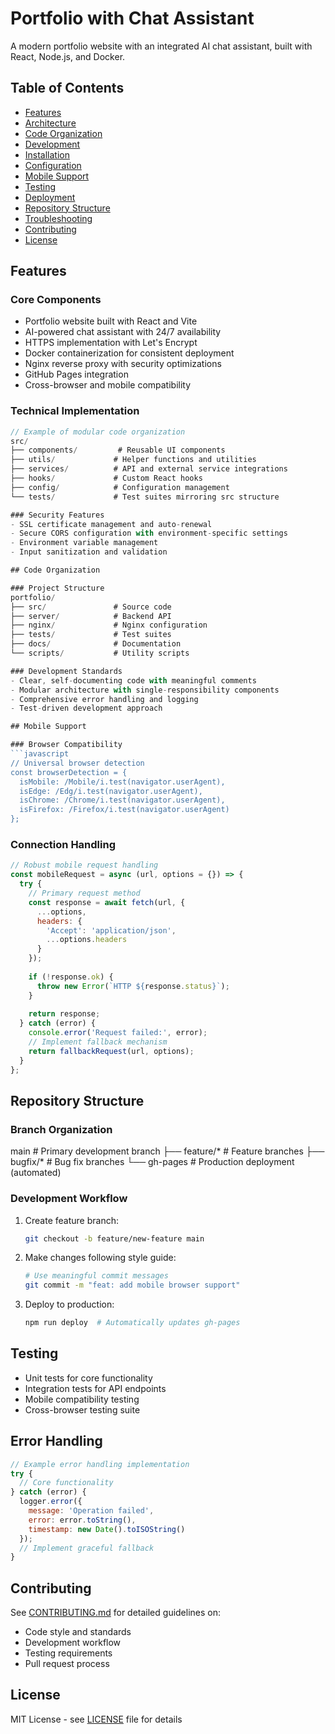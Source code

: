# Portfolio with Chat Assistant

A modern portfolio website with an integrated AI chat assistant, built with React, Node.js, and Docker.

## Table of Contents
- [Features](#features)
- [Architecture](#architecture)
- [Code Organization](#code-organization)
- [Development](#development)
- [Installation](#installation)
- [Configuration](#configuration)
- [Mobile Support](#mobile-support)
- [Testing](#testing)
- [Deployment](#deployment)
- [Repository Structure](#repository-structure)
- [Troubleshooting](#troubleshooting)
- [Contributing](#contributing)
- [License](#license)

## Features

### Core Components
- Portfolio website built with React and Vite
- AI-powered chat assistant with 24/7 availability
- HTTPS implementation with Let's Encrypt
- Docker containerization for consistent deployment
- Nginx reverse proxy with security optimizations
- GitHub Pages integration
- Cross-browser and mobile compatibility

### Technical Implementation
```javascript
// Example of modular code organization
src/
├── components/         # Reusable UI components
├── utils/             # Helper functions and utilities
├── services/          # API and external service integrations
├── hooks/             # Custom React hooks
├── config/            # Configuration management
└── tests/             # Test suites mirroring src structure

### Security Features
- SSL certificate management and auto-renewal
- Secure CORS configuration with environment-specific settings
- Environment variable management
- Input sanitization and validation

## Code Organization

### Project Structure
portfolio/
├── src/               # Source code
├── server/            # Backend API
├── nginx/             # Nginx configuration
├── tests/             # Test suites
├── docs/              # Documentation
└── scripts/           # Utility scripts

### Development Standards
- Clear, self-documenting code with meaningful comments
- Modular architecture with single-responsibility components
- Comprehensive error handling and logging
- Test-driven development approach

## Mobile Support

### Browser Compatibility
```javascript
// Universal browser detection
const browserDetection = {
  isMobile: /Mobile/i.test(navigator.userAgent),
  isEdge: /Edg/i.test(navigator.userAgent),
  isChrome: /Chrome/i.test(navigator.userAgent),
  isFirefox: /Firefox/i.test(navigator.userAgent)
};
```

### Connection Handling
```javascript
// Robust mobile request handling
const mobileRequest = async (url, options = {}) => {
  try {
    // Primary request method
    const response = await fetch(url, {
      ...options,
      headers: {
        'Accept': 'application/json',
        ...options.headers
      }
    });
    
    if (!response.ok) {
      throw new Error(`HTTP ${response.status}`);
    }
    
    return response;
  } catch (error) {
    console.error('Request failed:', error);
    // Implement fallback mechanism
    return fallbackRequest(url, options);
  }
};
```

## Repository Structure

### Branch Organization
main                   # Primary development branch
├── feature/*          # Feature branches
├── bugfix/*           # Bug fix branches
└── gh-pages           # Production deployment (automated)

### Development Workflow
1. Create feature branch:
   ```bash
   git checkout -b feature/new-feature main
   ```

2. Make changes following style guide:
   ```bash
   # Use meaningful commit messages
   git commit -m "feat: add mobile browser support"
   ```

3. Deploy to production:
   ```bash
   npm run deploy  # Automatically updates gh-pages
   ```

## Testing
- Unit tests for core functionality
- Integration tests for API endpoints
- Mobile compatibility testing
- Cross-browser testing suite

## Error Handling
```javascript
// Example error handling implementation
try {
  // Core functionality
} catch (error) {
  logger.error({
    message: 'Operation failed',
    error: error.toString(),
    timestamp: new Date().toISOString()
  });
  // Implement graceful fallback
}
```

## Contributing
See [CONTRIBUTING.md](CONTRIBUTING.md) for detailed guidelines on:
- Code style and standards
- Development workflow
- Testing requirements
- Pull request process

## License
MIT License - see [LICENSE](LICENSE) file for details